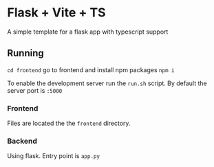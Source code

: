 # Flask + Vite + TS

A simple template for a flask app with typescript support

## Running
`cd frontend` go to frontend and install npm packages `npm i`

To enable the development server run the `run.sh` script. By default the server port is `:5000`

### Frontend
Files are located the the `frontend` directory.
### Backend
Using flask. Entry point is `app.py`